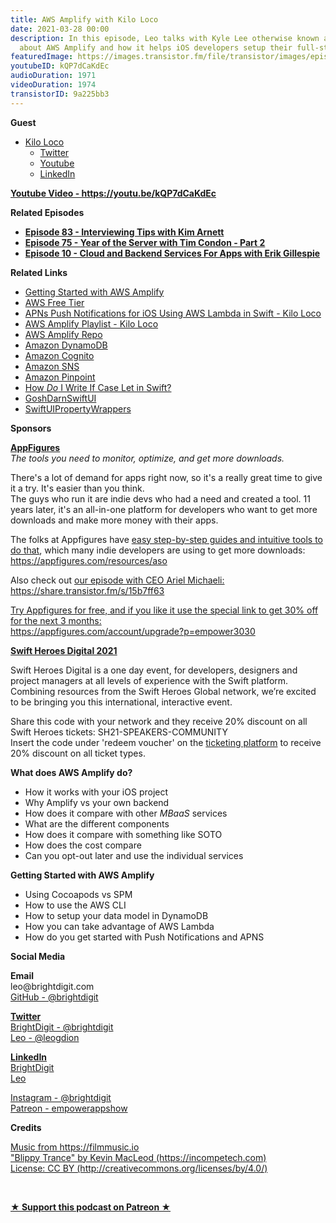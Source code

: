 ```yaml
---
title: AWS Amplify with Kilo Loco
date: 2021-03-28 00:00
description: In this episode, Leo talks with Kyle Lee otherwise known as Kilo Loco
  about AWS Amplify and how it helps iOS developers setup their full-stack application.
featuredImage: https://images.transistor.fm/file/transistor/images/episode/502294/full_1616851243-artwork.jpg
youtubeID: kQP7dCaKdEc
audioDuration: 1971
videoDuration: 1974
transistorID: 9a225bb3
---
```

<p><b>Guest</b></p><ul><li>
<a href="https://www.kiloloco.com">Kilo Loco</a><ul>
<li><a href="https://twitter.com/kilo_loco">Twitter</a></li>
<li><a href="https://youtube.com/kiloloco">Youtube</a></li>
<li><a href="https://www.linkedin.com/in/kiloloco/">LinkedIn</a></li>
</ul>
</li></ul><p><a href="https://youtu.be/kQP7dCaKdEc"><strong>Youtube Video - https://youtu.be/kQP7dCaKdEc</strong></a></p><p><b>Related Episodes</b></p><ul>
<li><a href="https://share.transistor.fm/s/38ce32c5"><strong>Episode 83 - Interviewing Tips with Kim Arnett</strong></a></li>
<li><a href="https://share.transistor.fm/s/a8b66b9f"><strong>Episode 75 - Year of the Server with Tim Condon - Part 2</strong></a></li>
<li><a href="https://share.transistor.fm/s/ffcb9fc1"><strong>Episode 10 - Cloud and Backend Services For Apps with Erik Gillespie</strong></a></li>
</ul><p><b>Related Links</b></p><ul>
<li><a href="https://sandbox.amplifyapp.com/getting-started">Getting Started with AWS Amplify</a></li>
<li><a href="https://aws.amazon.com/free/">AWS Free Tier</a></li>
<li><a href="https://www.youtube.com/watch?v=BS4RlkRkI20">APNs Push Notifications for iOS Using AWS Lambda in Swift - Kilo Loco</a></li>
<li><a href="https://www.youtube.com/watch?v=8OYvpnycLIk&amp;list=PL5h37q2DJtAP_zjWjERNG-qwNIT9m1QCs">AWS Amplify Playlist - Kilo Loco</a></li>
<li><a href="https://github.com/aws-amplify/amplify-ios">AWS Amplify Repo</a></li>
<li><a href="https://aws.amazon.com/dynamodb/">Amazon DynamoDB</a></li>
<li><a href="https://aws.amazon.com/cognito/">Amazon Cognito</a></li>
<li><a href="https://docs.aws.amazon.com/sns/latest/dg/sns-mobile-application-as-subscriber.html">Amazon SNS</a></li>
<li>
<a href="https://docs.aws.amazon.com/pinpoint/latest/developerguide/mobile-push.html">Amazon Pinpoint</a> </li>
<li><a href="https://fuckingifcaseletsyntax.com">How <em>Do</em> I Write If Case Let in Swift?</a></li>
<li><a href="https://goshdarnswiftui.com">GoshDarnSwiftUI</a></li>
<li><a href="https://swiftuipropertywrappers.com">SwiftUIPropertyWrappers</a></li>
</ul><p><b>Sponsors</b></p><p><a href="https://appfigures.com/account/upgrade?p=empower3030"><strong>AppFigures</strong></a><strong><br></strong><em>The tools you need to monitor, optimize, and get more downloads.</em><strong></strong></p><p>There's a lot of demand for apps right now, so it's a really great time to give it a try. It's easier than you think.<br>The guys who run it are indie devs who had a need and created a tool. 11 years later, it's an all-in-one platform for developers who want to get more downloads and make more money with their apps.</p><p>The folks at Appfigures have <a href="https://appfigures.com/resources/aso">easy step-by-step guides and intuitive tools to do that</a>, which many indie developers are using to get more downloads:<br><a href="https://appfigures.com/resources/aso">https://appfigures.com/resources/aso</a></p><p>Also check out <a href="https://share.transistor.fm/s/15b7ff63">our episode with CEO Ariel Michaeli:<br>https://share.transistor.fm/s/15b7ff63</a></p><p><a href="https://appfigures.com/account/upgrade?p=empower3030">Try Appfigures for free, and if you like it use the special link to get 30% off for the next 3 months:</a><a href="https://www.linode.com/?r=97e09acbd5d304d87dadef749491d245e71c74e7"><br></a><a href="https://appfigures.com/account/upgrade?p=empower3030">https://appfigures.com/account/upgrade?p=empower3030</a></p><p><a href="https://swiftheroes.com/2021/"><strong>Swift Heroes Digital 2021</strong></a><strong></strong></p><p>Swift Heroes Digital is a one day event, for developers, designers and project managers at all levels of experience with the Swift platform. Combining resources from the Swift Heroes Global network, we’re excited to be bringing you this international, interactive event. </p><p>Share this code with your network and they receive 20% discount on all Swift Heroes tickets: SH21-SPEAKERS-COMMUNITY<br>Insert the code under 'redeem voucher' on the <a href="https://pretix.eu/advento/SH2021/">ticketing platform</a> to receive 20% discount on all ticket types.</p><p><b>What does AWS Amplify do?</b></p><ul>
<li>How it works with your iOS project</li>
<li>Why Amplify vs your own backend</li>
<li>How does it compare with other <em>MBaaS</em> services</li>
<li>What are the different components</li>
<li>How does it compare with something like SOTO</li>
<li>How does the cost compare</li>
<li>Can you opt-out later and use the individual services</li>
</ul><p><b>Getting Started with AWS Amplify</b></p><ul>
<li>Using Cocoapods vs SPM</li>
<li>How to use the AWS CLI</li>
<li>How to setup your data model in DynamoDB</li>
<li>How you can take advantage of AWS Lambda</li>
<li>How do you get started with Push Notifications and APNS</li>
</ul><p><b>Social Media</b></p><p><strong>Email</strong><br>leo@brightdigit.com<br><a href="https://github.com/brightdigit">GitHub - @brightdigit</a></p><p><a href="https://twitter.com/brightdigit"><strong>Twitter </strong><br>BrightDigit - @brightdigit</a><br><a href="https://twitter.com/leogdion">Leo - @leogdion</a></p><p><a href="https://www.linkedin.com/company/bright-digit"><strong>LinkedIn</strong><br>BrightDigit</a><br><a href="https://www.linkedin.com/in/leogdion/">Leo</a></p><p><a href="https://www.instagram.com/brightdigit/">Instagram - @brightdigit</a><br><a href="https://www.patreon.com/empowerappsshow">Patreon - empowerappshow</a></p><p><b>Credits</b></p><p><a href="https://filmmusic.io/">Music from https://filmmusic.io</a><br><a href="https://incompetech.com/">"Blippy Trance" by Kevin MacLeod (https://incompetech.com)</a><br><a href="http://creativecommons.org/licenses/by/4.0/">License: CC BY (http://creativecommons.org/licenses/by/4.0/)</a></p><p><br></p><p><strong><a href="https://www.patreon.com/empowerappsshow" rel="payment" title="★ Support this podcast on Patreon ★">★ Support this podcast on Patreon ★</a></strong></p>
      